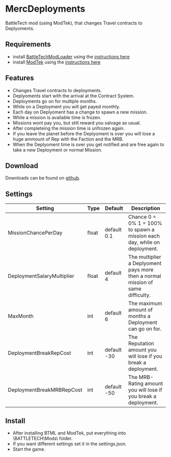 # MercDeployments
BattleTech mod (using ModTek), that changes Travel contracts to Deplyoments.

## Requirements
* install [BattleTechModLoader](https://github.com/Mpstark/BattleTechModLoader/releases) using the [instructions here](https://github.com/Mpstark/BattleTechModLoader)
* install [ModTek](https://github.com/Mpstark/ModTek/releases) using the [instructions here](https://github.com/Mpstark/ModTek)

## Features
- Changes Travel contracts to deployments.
- Deplyoments start with the arrival at the Contract System.
- Deployments go on for multiple months.
- While on a Deployment you will get payed monthly.
- Each day on Deplyoment has a change to spawn a new mission.
- While a mission is available time is frozen.
- Missions wont pay you, but still reward you salvage as usual.
- After completeing the mission time is unfrozen again.
- If you leave the planet before the Deplyoment is over you will lose a huge ammount of Rep with the Faction and the MRB.
- When the Deplyoment time is over you get notified and are free again to take a new Deployment or normal Mission.

## Download

Downloads can be found on [github](https://github.com/Morphyum/MercDeployments/releases).

## Settings
Setting | Type | Default | Description
--- | --- | --- | ---
MissionChancePerDay | float | default 0.1 | Chance 0 = 0% 1 = 100% to spawn a mission each day, while on deployment.
DeploymentSalaryMultiplier | float | default 4 | The multiplier a Deplyoment pays more then a normal mission of same difficulty.
MaxMonth | int | default 6 | The maximum amount of months a Deployment can go on for.
DeploymentBreakRepCost | int | default -30 | The Reputation amount you will lose if you break a deployment.
DeploymentBreakMRBRepCost | int | default -50 | The MRB-Rating amount you will lose if you break a deployment.
    
## Install
- After installing BTML and ModTek, put  everything into \BATTLETECH\Mods\ folder.
- If you want different settings set it in the settings.json.
- Start the game.
